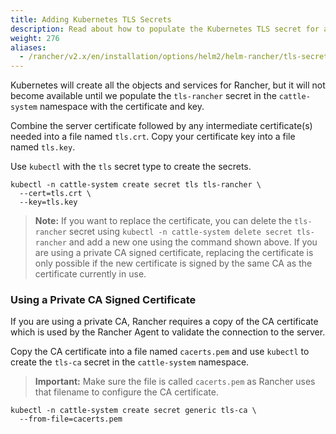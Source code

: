 ```yaml
---
title: Adding Kubernetes TLS Secrets
description: Read about how to populate the Kubernetes TLS secret for a Rancher installation  
weight: 276
aliases:
  - /rancher/v2.x/en/installation/options/helm2/helm-rancher/tls-secrets
---
```


Kubernetes will create all the objects and services for Rancher, but it will not become available until we populate the `tls-rancher` secret in the `cattle-system` namespace with the certificate and key.

Combine the server certificate followed by any intermediate certificate(s) needed into a file named `tls.crt`. Copy your certificate key into a file named `tls.key`.

Use `kubectl` with the `tls` secret type to create the secrets.

```
kubectl -n cattle-system create secret tls tls-rancher \
  --cert=tls.crt \
  --key=tls.key
```

> **Note:** If you want to replace the certificate, you can delete the `tls-rancher` secret using `kubectl -n cattle-system delete secret tls-rancher` and add a new one using the command shown above. If you are using a private CA signed certificate, replacing the certificate is only possible if the new certificate is signed by the same CA as the certificate currently in use.

### Using a Private CA Signed Certificate

If you are using a private CA, Rancher requires a copy of the CA certificate which is used by the Rancher Agent to validate the connection to the server.

Copy the CA certificate into a file named `cacerts.pem` and use `kubectl` to create the `tls-ca` secret in the `cattle-system` namespace.

>**Important:** Make sure the file is called `cacerts.pem` as Rancher uses that filename to configure the CA certificate.

```
kubectl -n cattle-system create secret generic tls-ca \
  --from-file=cacerts.pem
```

